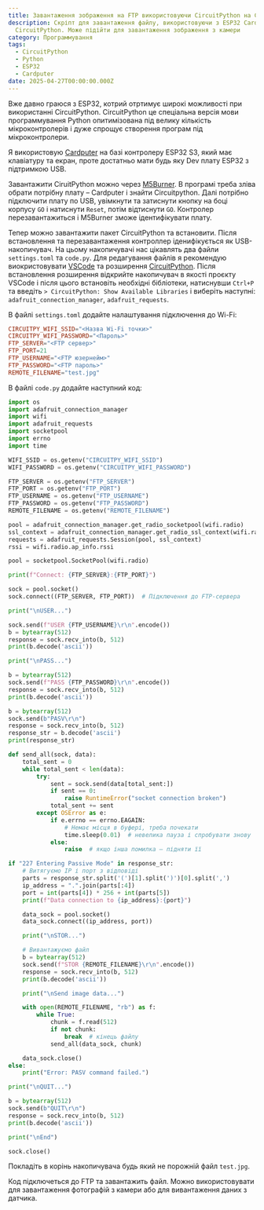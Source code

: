 ```yaml
---
title: Завантаження зображення на FTP використовуючи CircuitPython на Cardputer
description: Скріпт для завантаження файлу, використовуючи з ESP32 Cardputer і
  CircuitPython. Може підійти для завантаження зображення з камери
category: Программування
tags:
  - CircuitPython
  - Python
  - ESP32
  - Cardputer
date: 2025-04-27T00:00:00.000Z
---
```

Вже давно граюся з ESP32, котрий отртимує широкі можливості при використанні CircuitPython. CircuitPython це спеціальна версія мови программування Python опитимізована під велику кількість мікроконтролерів і дуже спрощує створення програм під мікроконтролери.

Я використовую [Cardputer](https://arduino.ua/prod7437-portativnii-mini-komputer-m5stack-cardputer-kit-z-m5stamps3) на базі контролеру ESP32 S3, який має клавіатуру та екран, проте достатньо мати будь яку Dev плату ESP32 з підтримкою USB.

Завантажити CiruitPython можно через [M5Burner](https://docs.m5stack.com/en/download). В програмі треба зліва обрати потрібну плату – Cardputer і знайти Circuitpython. Далі потрібно підключити плату по USB, увімкнути та затиснути кнопку на боці корпусу `GO` і натиснути `Reset`, потім відтиснути `GO`. Контролер перезавантажиться і M5Burner зможе ідентифікувати плату.

Тепер можно завантажити пакет CircuitPython та встановити. Після встановлення та перезавантаження контроллер іденифікується як USB-накопичувач. На цьому накопичувачі нас цікавлять два файли `settings.toml` та `code.py`. Для редагування файлів я рекомендую виокристовувати [VSCode](https://code.visualstudio.com/) та розширення [CircuitPython](https://marketplace.visualstudio.com/items/?itemName=joedevivo.vscode-circuitpython). Після встановлення розширення відкрийте накопичувач в якості проєкту VSCode і після цього встановіть необхідні бібліотеки, натиснувши `Ctrl+P` та введіть `> CircuitPython: Show Available Libraries` і виберіть наступні: `adafruit_connection_manager`, `adafruit_requests`.

В файлі `settings.toml` додайте налаштування підключення до Wi-Fi:

```toml
CIRCUITPY_WIFI_SSID="<Назва Wi-Fi точки>"
CIRCUITPY_WIFI_PASSWORD="<Пароль>"
FTP_SERVER="<FTP сервер>"
FTP_PORT=21
FTP_USERNAME="<FTP юзернейм>"
FTP_PASSWORD="<FTP пароль>"
REMOTE_FILENAME="test.jpg"
```

В файлі  `code.py` додайте наступний код:
 
```py
import os
import adafruit_connection_manager
import wifi
import adafruit_requests
import socketpool
import errno
import time

WIFI_SSID = os.getenv("CIRCUITPY_WIFI_SSID")
WIFI_PASSWORD = os.getenv("CIRCUITPY_WIFI_PASSWORD")

FTP_SERVER = os.getenv("FTP_SERVER")
FTP_PORT = os.getenv("FTP_PORT")
FTP_USERNAME = os.getenv("FTP_USERNAME")
FTP_PASSWORD = os.getenv("FTP_PASSWORD")
REMOTE_FILENAME = os.getenv("REMOTE_FILENAME")

pool = adafruit_connection_manager.get_radio_socketpool(wifi.radio)
ssl_context = adafruit_connection_manager.get_radio_ssl_context(wifi.radio)
requests = adafruit_requests.Session(pool, ssl_context)
rssi = wifi.radio.ap_info.rssi

pool = socketpool.SocketPool(wifi.radio)

print(f"Connect: {FTP_SERVER}:{FTP_PORT}")

sock = pool.socket()
sock.connect((FTP_SERVER, FTP_PORT))  # Підключення до FTP-сервера

print("\nUSER...")

sock.send(f"USER {FTP_USERNAME}\r\n".encode())
b = bytearray(512)
response = sock.recv_into(b, 512)
print(b.decode('ascii'))

print("\nPASS...")

b = bytearray(512)
sock.send(f"PASS {FTP_PASSWORD}\r\n".encode())
response = sock.recv_into(b, 512)
print(b.decode('ascii'))

b = bytearray(512)
sock.send(b"PASV\r\n")
response = sock.recv_into(b, 512)
response_str = b.decode('ascii')
print(response_str)

def send_all(sock, data):
    total_sent = 0
    while total_sent < len(data):
        try:
            sent = sock.send(data[total_sent:])
            if sent == 0:
                raise RuntimeError("socket connection broken")
            total_sent += sent
        except OSError as e:
            if e.errno == errno.EAGAIN:
                # Немає місця в буфері, треба почекати
                time.sleep(0.01)  # невелика пауза і спробувати знову
            else:
                raise  # якщо інша помилка — підняти її

if "227 Entering Passive Mode" in response_str:
    # Витягуємо IP і порт з відповіді
    parts = response_str.split('(')[1].split(')')[0].split(',')
    ip_address = ".".join(parts[:4])
    port = int(parts[4]) * 256 + int(parts[5])
    print(f"Data connection to {ip_address}:{port}")

    data_sock = pool.socket()
    data_sock.connect((ip_address, port))

    print("\nSTOR...")

    # Вивантажуємо файл
    b = bytearray(512)
    sock.send(f"STOR {REMOTE_FILENAME}\r\n".encode())
    response = sock.recv_into(b, 512)
    print(b.decode('ascii'))

    print("\nSend image data...")

    with open(REMOTE_FILENAME, "rb") as f:
        while True:
            chunk = f.read(512)
            if not chunk:
                break  # кінець файлу
            send_all(data_sock, chunk)

    data_sock.close()
else:
    print("Error: PASV command failed.")

print("\nQUIT...")

b = bytearray(512)
sock.send(b"QUIT\r\n")
response = sock.recv_into(b, 512)
print(b.decode('ascii'))

print("\nEnd")

sock.close()
```
 
Покладіть в корінь накопичувача будь який не порожній файл `test.jpg`.
 
Код підключеться до FTP та завантажить файл. Можно використовувати для завантаження фотографій з камери або для вивантаження даних з датчика.